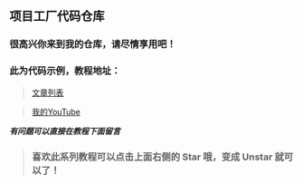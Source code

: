 ## 项目工厂代码仓库

### 很高兴你来到我的仓库，请尽情享用吧！

### 此为代码示例，教程地址：

> [文章列表](https://kolb.wang)

> [我的YouTube](https://www.youtube.com/channel/UCa4INMiD1v9Ph1De4j5LsHg?view_as=subscriber)

***有问题可以直接在教程下面留言***

> ### 喜欢此系列教程可以点击上面右侧的 Star 哦，变成 Unstar 就可以了！ 
